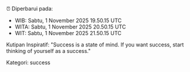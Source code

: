 ⏰ Diperbarui pada:
- WIB: Sabtu, 1 November 2025 19.50.15 UTC
- WITA: Sabtu, 1 November 2025 20.50.15 UTC
- WIT: Sabtu, 1 November 2025 21.50.15 UTC

Kutipan Inspiratif:
"Success is a state of mind. If you want success, start thinking of yourself as a success."


Kategori: success


